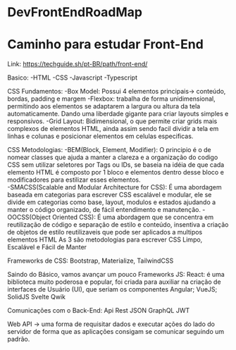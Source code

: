 # DevFrontEndRoadMap
# Caminho para estudar Front-End

Link: https://techguide.sh/pt-BR/path/front-end/

Basico:
  -HTML
  -CSS
  -Javascript
  -Typescript
  
CSS Fundamentos:
  -Box Model: Possui 4 elementos principais-> conteúdo, bordas, padding e margem
  -Flexbox: trabalha de forma unidimensional, permitindo aos elementos se adaptarem a largura ou altura da tela automaticamente. Dando uma liberdade gigante para criar layouts simples e responsivos.
  -Grid Layout: Bidimensional, o que permite criar grids mais complexos de elementos HTML, ainda assim sendo facil dividir a tela em linhas e colunas e posicionar elementos em celulas especificas.
  
CSS Metodologias:
  -BEM(Block, Element, Modifier): O principio é o de nomear classes que ajuda a manter a clareza e a organização do codigo CSS sem utilizar seletores por Tags ou IDs, se baseia na idéia de que cada elemento HTML é composto por 1 bloco e elementos dentro desse bloco e modificadores para estilizar  esses elementos.  
  -SMACSS(Scalable and Modular Architecture for CSS): É uma abordagem baseada em categorias para escrever CSS escalável e modular, ele se divide em categorias como base, layout, modulos e estados ajudando a manter o código organizado, de fácil entendimento e manutenção. 
  -OOCSS(Object Oriented CSS): É uma abordagem que se concentra em reutilização de código e separação de estilo e conteúdo, insentiva a criação de objetos de estilo reutilizaveis que pode ser aplicados a multipos elementos HTML 
  As 3 são metodologias para escrever CSS Limpo, Escalável e Fácil de Manter

Frameworks de CSS:
  Bootstrap,
  Materialize,
  TailwindCSS
  
  Saindo do Básico, vamos avançar um pouco
Frameworks JS:
  React: é uma biblioteca muito poderosa e popular, foi criada para auxiliar na criação de interfaces de Usuário (UI), que seriam os componentes
  Angular;
  VueJS;
  SolidJS
  Svelte
  Qwik

Comunicações com o Back-End:
Api Rest
JSON
GraphQL
JWT

Web API -> uma forma de requisitar dados e executar ações do lado do servidor de forma que as aplicações consigam se comunicar seguindo um padrão.



  
